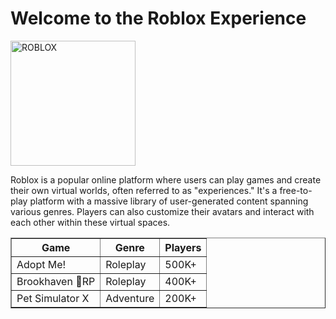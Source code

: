 <html>
    <head>
    </head>
  <body>
    <h1>Welcome to the Roblox Experience</h1>
 <a href="https://ibb.co/3YQPYkzj">
  <img src="https://i.ibb.co/3YQPYkzj/ROBLOX.jpg" alt="ROBLOX" border="0" style="height:200px;">
</a>
    <p>Roblox is a popular online platform where users can play games and create their own virtual worlds, often referred to as "experiences." 
       It's a free-to-play platform with a massive library of user-generated content spanning various genres.
       Players can also customize their avatars and interact with each other within these virtual spaces.</p>
          <table border="1">
      <tr>
        <th>Game</th>
        <th>Genre</th>
        <th>Players</th>
      </tr>
      <tr>
        <td>Adopt Me!</td>
        <td>Roleplay</td>
        <td>500K+</td>
      </tr>
      <tr>
        <td>Brookhaven 🏡RP</td>
        <td>Roleplay</td>
        <td>400K+</td>
      </tr>
      <tr>
        <td>Pet Simulator X</td>
        <td>Adventure</td>
        <td>200K+</td>
      </tr>
    </table>
  </body>
</html>
